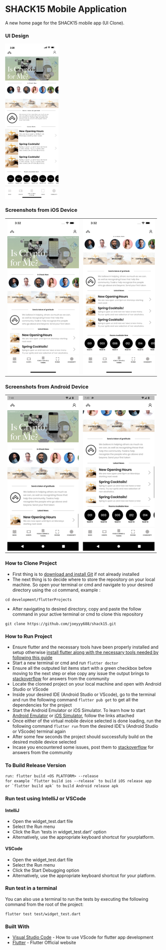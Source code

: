 # SHACK15 Mobile Application


A new home page for the SHACK15 mobile app (UI Clone).

### UI Design

<img src="screenshots/Home.png" height="500em" />



### Screenshots from iOS Device
|  |  |
|---|---|
|<img src="screenshots/ui(code)1.png" height="500em" />| <img src="screenshots/ui(code)2.png" height="500em" />|


### Screenshots from Android Device
|  |  |
|---|---|
|<img src="screenshots/Androidui(code1).png" height="500em" />|<img src="screenshots/Androidui(code2).png" height="500em" />|



<!-- This project is a starting point for a Flutter application. -->
### How to Clone Project

- First thing is to [download and install Git](https://git-scm.com/download/) if not already installed
- The next thing is to decide where to store the repository on your local machine. So open your terminal or cmd and navigate to your desired directory using the `cd` command, example :
```
cd development/flutterProjects
```
- After navigating to desired directory, copy and paste the follow command in your active terminal or cmd to clone this repository
```
git clone https://github.com/joeyyy688/shack15.git
```


### How to Run Project

-  Ensure flutter and the necessary tools have been properly installed and setup otherwise [install flutter along with the necessary tools needed by following this guide](https://docs.flutter.dev/get-started/install)
- Start a new terminal or cmd and run `flutter doctor`
- Ensure all the outputed list items start with a green checkbox before moving to the next step or else copy any issue the output brings to [stackoverflow](https://stackoverflow.com/) for answers from the community
- Locate the clonned project on your local machine and open with Android Studio or VScode
- Inside your desired IDE (Android Studio or VScode), go to the terminal and run the following command ```flutter pub get``` to get all the dependencies for the project
- Start the Android Emulator or iOS Simulator. To learn how to start [Android Emulator](https://docs.flutter.dev/get-started/install/windows) or [iOS Simulator](https://docs.flutter.dev/get-started/install/macos), follow the links attached
- Once either of the virtual mobile device selected is done loading, run the following command ```flutter run``` from the desired IDE's (Android Studio or VScode) terminal again
- After some few seconds the project should successfully build on the desired mobile device selected
- Incase you encountered some issues, post them to [stackoverflow](https://stackoverflow.com/) for answers from the community

### To Build Release Version

```
run: flutter build <OS PLATFORM> --release 
for example `flutter build ios --release` to build iOS release app 
or `flutter build apk` to build Android release apk
```

### Run test using IntelliJ or VSCode
#### IntelliJ 

* Open the widget_test.dart file
* Select the Run menu
* Click the Run 'tests in widget_test.dart' option
* Alternatively, use the appropriate keyboard shortcut for yourplatform.


#### VSCode
* Open the widget_test.dart file
* Select the Run menu
* Click the Start Debugging option
* Alternatively, use the appropriate keyboard shortcut for your platform.


### Run test in a terminal

You can also use a terminal to run the tests by executing the following command from the root of the project:
```
flutter test test/widget_test.dart
```


### Built With

- [Visual Studio Code](https://docs.flutter.dev/development/tools/vs-code) - How to use VScode for flutter app development
- [Flutter](https://flutter.dev) - Flutter Official website
